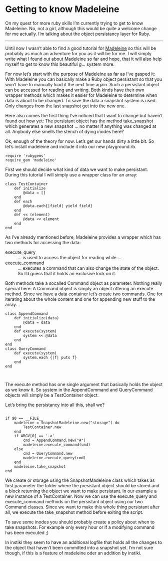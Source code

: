 # Getting to know Madeleine

<p>On my quest for more ruby skills I&#8217;m currently trying to get to know Madeleine. No, not a girl, although this would be quite a welcome change for me actually. I&#8217;m talking about the object persistancy layer for Ruby.</p>

-------------------------------


<p>Until now I wasn&#8217;t able to find a good tutorial for <a href="http://madeleine.sourceforge.net">Madeleine</a> so this will be probably as much an adventure for you as it will be for me. I will simply write what I found out about Madeleine so far and hope, that it will also help myself to get to know this beautiful g&#8230; system more.</p>
<p>For now let&#8217;s start with the purpose of Madeleine as far as I&#8217;ve gasped it: With Madeleine you can basically make a Ruby object persistant so that you won&#8217;t have to manually load it the next time again. Such a persistant object can be accessed for reading and writing. Both kinds have their own wrapper methods which makes it easier for Madeleine to determine when data is about to be changed. To save the data a snapshot system is used. Only changes from the last snapshot get into the new one.</p>
<p>Here also comes the first thing I&#8217;ve noticed that I want to change but haven&#8217;t found out how yet: The persistant object has the method <span class="function">take_snapshot</span> which generates a new snapshot &#8230; no matter if anything was changed at all. Anybody else smells the stench of dying inodes here?</p>
<p>Ok, enough of the theory for now. Let&#8217;s get our hands dirty a little bit. So let&#8217;s install madeleine and include it into our new <span class="file">playground.rb</span>.</p>
<pre><code>require 'rubygems'
require_gem 'madeleine'</code></pre>
<p>First we should decide what kind of data we want to make persistant. During this tutorial I will simply use a wrapper class for an array:</p>
<pre><code>class TestContainer
    def initialize
        @data = []
    end
    def each
        @data.each{|field| yield field}
    end
    def &lt;&lt; (element)
        @data &lt;&lt; element
    end
end
</code></pre>
<p>As I&#8217;ve already mentioned before, Madeleine provides a wrapper which has two methods for accessing the data:</p>
<dl><dt>execute_query</dt><dd>... is used to access the object for reading while &#8230;<br /><dt>execute_command</dt><dd>... executes a command that can also change the state of the object. So I&#8217;d guess that it holds an exclusive lock on it.</dd></dl>
<p>Both methods take a socalled <span class="class">Command</span> object as parameter. Nothing really special here: A <span class="class">Command</span> object is simply an object offering an <span class="method">execute</span> method. Since we have a data container let&#8217;s create two commands. One for iterating about the whole content and one for appending new stuff to the array.</p>
<pre><code>class AppendCommand
    def initialize(data)
        @data = data
    end
    def execute(system)
        system &lt;&lt; @data
    end
end
class QueryCommand
    def execute(system)
        system.each {|f| puts f}
    end
end

</code></pre>
<p>The <span class="method">execute</span> method has one single argument that basically holds the object as we know it. So <span class="variable">system</span> in the <span class="class">AppendCommand</span> and <span class="class">QueryCommand</span> objects will simply be a <span class="class">TestContainer</span> object.</p>
<p>Let&#8217;s bring the persistancy into all this, shall we?</p>
<pre><code>
if $0 == __FILE__
    madeleine = SnapshotMadeleine.new("storage") do
        TestContainer.new
    end
    if ARGV[0] == '-a'
        cmd = AppendCommand.new("#")
        madeleine.execute_command(cmd)
    else
        cmd = QueryCommand.new
        madeleine.execute_query(cmd)
    end
    madeleine.take_snapshot
end
</pre></code>
<p>We create or storage using the <span class="class">SnapshotMadeleine</span> class which takes as first parameter the folder where the presistant object should be stored and a block returning the object we want to make persistant. In our example a new instance of a <span class="class">TestContainer</span>. Now we can use the <span class="method">execute_query</span> and <span class="method">execute_command</span> methods on the persistant object using our two Command classes. Since we want to make this whole thing persistant after all, we execute the <span class="method">take_snapshot</span> method before exiting the script.</p>
<p>To save some inodes you should probably create a policy about when to take snapshots. For example only every hour or if a modifying command has been executed ;)</p>
<p>In instiki they seem to have an additional logfile that holds all the changes to the object that haven&#8217;t been committed into a snapshot yet. I&#8217;m not sure though, if this is a feature of madeleine oder an addition by instiki.</p>
</div>
<div id="changes" style="display: none">
  <p style="background: #eee; padding: 3px; border: 1px solid silver">

    <small>
      Showing changes from revision #1 to #2:
      <ins class="diffins">Added</ins> | <del class="diffdel">Removed</del>
    </small>
</p>
<p>On my quest for more ruby skills I&#8217;m currently trying to get to know Madeleine. No, not a girl, although this would be quite a welcome change for me actually. I&#8217;m talking about the object persistancy layer for Ruby.</p>
<p>Until now I wasn&#8217;t able to find a good tutorial for <del class="diffmod">Madeleine </del><ins class="diffmod"><a href="http://madeleine.sourceforge.net">Madeleine</a> </ins>so this will be probably as much an adventure for you as it will be for me. I will simply write what I found out about Madeleine so far and hope, that it will also help myself to get to know this beautiful g&#8230; system more.</p>
<p>For now let&#8217;s start with the purpose of Madeleine as far as I&#8217;ve gasped it: With Madeleine you can basically make a Ruby object persistant so that you won&#8217;t have to manually load it the next time again. Such a persistant object can be accessed for reading and writing. Both kinds have their own wrapper methods which makes it easier for Madeleine to determine when data is about to be changed. To save the data a snapshot system is used. Only changes from the last snapshot get into the new one.</p>
<p>Here also comes the first thing I&#8217;ve noticed that I want to change but haven&#8217;t found out how yet: The persistant object has the method <span class="function">take_snapshot</span> which generates a new snapshot &#8230; no matter if anything was changed at all. Anybody else smells the stench of dying inodes here?</p>
<p>Ok, enough of the theory for now. Let&#8217;s get our hands dirty a little bit. So let&#8217;s install madeleine and include it into our new <span class="file">playground.rb</span>.</p>
<pre><code>require 'rubygems'
require_gem 'madeleine'</code></pre>
<p>First we should decide what kind of data we want to make persistant. During this tutorial I will simply use a wrapper class for an array:</p>
<pre><code>class TestContainer
    def initialize
        @data = []
    end
    def each
        @data.each{|field| yield field}
    end
    def &lt;&lt; (element)
        @data &lt;&lt; element
    end
end
</code></pre>
<p>As I&#8217;ve already mentioned before, Madeleine provides a wrapper which has two methods for accessing the data:</p>
<dl><dt>execute_query</dt><dd>... is used to access the object for reading while &#8230;<br /><dt>execute_command</dt><dd>... executes a command that can also change the state of the object. So I&#8217;d guess that it holds an exclusive lock on it.</dd></dl>
<p>Both methods take a socalled <span class="class">Command</span> object as parameter. Nothing really special here: A <span class="class">Command</span> object is simply an object offering an <span class="method">execute</span> method. Since we have a data container let&#8217;s create two commands. One for iterating about the whole content and one for appending new stuff to the array.</p>
<pre><code>class AppendCommand
    def initialize(data)
        @data = data
    end
    def execute(system)
        system &lt;&lt; @data
    end
end
class QueryCommand
    def execute(system)
        system.each {|f| puts f}
    end
end
</code></pre>
<p>The <span class="method">execute</span> method has one single argument that basically holds the object as we know it. So <span class="variable">system</span> in the <span class="class">AppendCommand</span> and <span class="class">QueryCommand</span> objects will simply be a <span class="class">TestContainer</span> object.</p>
<p>Let&#8217;s bring the persistancy into all this, shall we?</p>
<pre><code>
if $0 == __FILE__
    madeleine = SnapshotMadeleine.new("storage") do
        TestContainer.new
    end
    if ARGV[0] == '-a'
        cmd = AppendCommand.new("#")
        madeleine.execute_command(cmd)
    else
        cmd = QueryCommand.new
        madeleine.execute_query(cmd)
    end
    madeleine.take_snapshot
end
</pre></code>
<p>We create or storage using the <span class="class">SnapshotMadeleine</span> class which takes as first parameter the folder where the presistant object should be stored and a block returning the object we want to make persistant. In our example a new instance of a <span class="class">TestContainer</span>. Now we can use the <span class="method">execute_query</span> and <span class="method">execute_command</span> methods on the persistant object using our two Command classes. Since we want to make this whole thing persistant after all, we execute the <span class="method">take_snapshot</span> method before exiting the script.</p>
<p>To save some inodes you should probably create a policy about when to take snapshots. For example only every hour or if a modifying command has been executed ;)</p>
<p><ins class="diffins">In instiki they seem to have an additional logfile that holds all the changes to the object that haven&#8217;t been committed into a snapshot yet. I&#8217;m not sure though, if this is a feature of madeleine oder an addition by instiki.</ins></p>